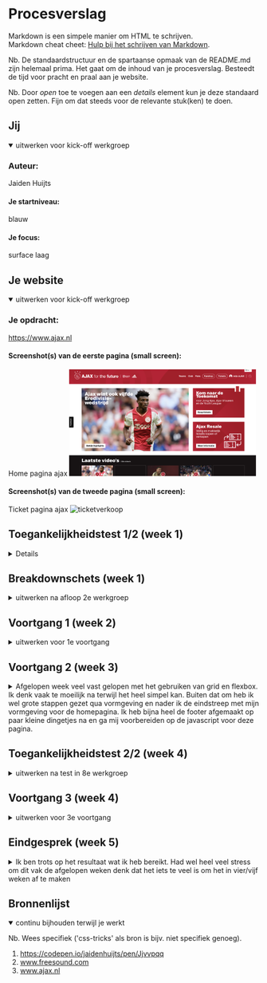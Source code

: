 # Procesverslag
Markdown is een simpele manier om HTML te schrijven.  
Markdown cheat cheet: [Hulp bij het schrijven van Markdown](https://github.com/adam-p/markdown-here/wiki/Markdown-Cheatsheet).

Nb. De standaardstructuur en de spartaanse opmaak van de README.md zijn helemaal prima. Het gaat om de inhoud van je procesverslag. Besteedt de tijd voor pracht en praal aan je website.

Nb. Door *open* toe te voegen aan een *details* element kun je deze standaard open zetten. Fijn om dat steeds voor de relevante stuk(ken) te doen.





## Jij

<details open>
  <summary>uitwerken voor kick-off werkgroep</summary>

  ### Auteur:
  Jaiden Huijts 

  #### Je startniveau:
  blauw

  #### Je focus:
  surface laag  
 
</details>





## Je website

<details open>
  <summary>uitwerken voor kick-off werkgroep</summary>

  ### Je opdracht:
https://www.ajax.nl

  #### Screenshot(s) van de eerste pagina (small screen): 
  Home pagina ajax
  <img src="scherm1.png" width="375px" alt="home pagina ajax">

  #### Screenshot(s) van de tweede pagina (small screen):
  Ticket pagina ajax 
  <img src= url( width="375px" alt="ticketverkoop">
 
</details>



## Toegankelijkheidstest 1/2 (week 1)

<details>
 
  ### Bevindingen
  Lijst met je bevindingen die in de test naar voren kwamen:

  #### Screenreader
 Screenreader: De screenreader van Ajax is over het algemeen heel goed bruikbaar. Er zijn heel veel artikelen & video’s waardoor je heel veel moet tikken om eindelijk daarvoor bij te zijn. Ook wordt het menu boven het nieuws niet gezien door de screenreader en dus wordt deze geskipt.


  #### Muis en Toetsenbord 
  Hier korte omschrijving (met indien nodig afbeeldingen)

  Hier een omschrijving van hoe het opgelost kan worden (met indien nodig afbeeldingen)


  #### Motoriek (shocks, elastiekjes)
  •	Alles dichtbij elkaar te vinden dus makkelijk bereikbaar op beide pagina’s
  •	Veel content op 1 pagina waardoor het heel lastig is voor iemand om zich te concentrerern



  #### Visueel (brillen, contrast, kleurenblind, dark/light). 
 Bij blurred vision zijn de #’s niet te lezen, voor de rest kan je van alles nog wel wat maken. Over alle andere kleurblindheden blijft alles goed leesbaar, alleen de tekst op afbeeldingen blijft soms wat slecht leesbaar, maar dat was voor de normaal zienden ook al zo

</details>



## Breakdownschets (week 1)

<details>
  <summary>uitwerken na afloop 2e werkgroep</summary>

  ### de hele pagina: 
  <img src="" width="375px" alt="breakdown van de hele pagina">

  ### dynamisch deel (bijv menu): 
  <img src="readme-images/dummy-plaatje.jpg" width="375px" alt="breakdown van een dynamisch deel">


</details>





## Voortgang 1 (week 2)

<details>
  <summary>uitwerken voor 1e voortgang</summary>

  ### Stand van zaken
  hier dit ging goed & dit was lastig (neem ook screenshots op van delen van je website en code)


  ### Agenda voor meeting
  samen met je groepje opstellen

  | student 1      | student 2          | student 3    | student 4        |
  | Jaiden            | ---                | ---          | ---              |
  | -Plakkende footer  | en dit             | en ik dit    | en dan ik dat    |
  |                  | dit als er tijd is | nog een punt | dit wil ik zeker |
  |                   | ...                | ...          | ...              |


  ### Verslag van meeting
  hier na afloop snel de uitkomsten van de meeting vastleggen

  - Html netter
  - Soms is less more

</details>





## Voortgang 2 (week 3)

<details>
  <summary>Afgelopen week veel vast gelopen met het gebruiken van grid en flexbox. Ik denk vaak te moeilijk na terwijl het heel simpel kan. Buiten dat om heb ik wel grote stappen gezet qua vormgeving en nader ik de eindstreep met mijn vormgeving voor de homepagina. Ik heb bijna heel de footer afgemaakt op paar kleine dingetjes na en ga mij voorbereiden op de javascript voor deze pagina.</summary>

  ### Stand van zaken
  Na gepuzzel met het gebruik van grid in de footer heb ik eindelijk alle onderdelen netjes geordend dus daar was ik blij mee. Ik ben nu vooral bezig met het na maken van hoe de content zelf zoals afbeeldingen en filmpjes worden vorm gegeven 


  ### Agenda voor meeting
  samen met je groepje opstellen

  | student 1      | student 2          | student 3    | student 4        |
  | Jaiden            | ---                | ---          | ---              |
  | Footer social en 
  sponsor buttons niet 
  naast elkaar | en dit             | en ik dit    | en dan ik dat    |
  |Tekst vergroot niet mee | dit als er tijd is | nog een punt | dit wil ik zeker |
  | ...            | ...                | ...          | ...              |


  ### Verslag van meeting
  hier na afloop snel de uitkomsten van de meeting vastleggen

  -Het vergroten van de text bleek iets heel simpels te zijn dus dat was zo opgelost
  

</details>





## Toegankelijkheidstest 2/2 (week 4)

<details>
  <summary>uitwerken na test in 8e werkgroep</summary>

  ### Bevindingen
  Lijst met je bevindingen die in de test naar voren kwamen (geef ook aan wat er verbeterd is): 
  

  #### Screenreader
Bij de screenreader test kwam ik er achter dat ik nog geen alts in mijn afbeeldingen had en dat daardoor de afbeeldingen niet in de focus kwamen, hetzelfde geld voor de li's in de slider


  #### Muis en Toetsenbord 
 Op het muis en toetsenbord was de uitkomst dat ik nog links overal in moest zetten


  #### Motoriek (shocks, elastiekjes)
  Dit ging gewoon prima

  Hier een omschrijving van hoe het opgelost kan worden (met indien nodig afbeeldingen)


  #### Visueel (brillen, contrast, kleurenblind, dark/light). 
  het contrast op de tekst bij de tweede sectie was niet goed zichtbaar dus hier moet ik wat op verzinnen ik denk dat ik de standaard background image van ajax op de h2 ga zetten en dan word de achtergrond rood

  Hier een omschrijving van hoe het opgelost kan worden (met indien nodig afbeeldingen)

</details>





## Voortgang 3 (week 4)

<details>
  <summary>uitwerken voor 3e voortgang</summary>

  ### Stand van zaken
  Was een hele drukke week. Door de verkeerde inleverdatum van vormgeving die gegeven was ik aardig in de stress. Ik heb wel veel stappen gemaakt: qua lay out is het sprekend de echt website bijna (Op paar dingen na).  Het is nu vooral de kleine onderdelen nog aanpakken

  ### Agenda voor meeting
  samen met je groepje opstellen

  | Jaiden Huijts                         | Frank Groot         | Ying          | Samantha       |
  | ---                                   | ---                 | ---           |           |
  | - Alles clickable maken               | Html tabbaar maken  | Carrousel     | Meerdere css    |
  | - Stijl van de slider aanpassen       |                     | responsiveness|
  | - tekst bij de klok                   | ...                 |               | ...              |


  ### Verslag van meeting
  hier na afloop snel de uitkomsten van de meeting vastleggen

  - Alles is opgelost
  - slider te moeilijk

</details>





## Eindgesprek (week 5)

<details>
  <summary> Ik ben trots op het resultaat wat ik heb bereikt. Had wel heel veel stress om dit vak de afgelopen weken denk dat het iets te veel is om het in vier/vijf weken af te maken</summary>

  ### Je uitkomst - karakteristiek screenshots:
  <img src="readme-images/dummy-plaatje.jpg" width="375px" alt="uitomst opdracht 1">


  ### Dit ging goed/Heb ik geleerd: 
  Wat goed ging is dat ik geleerd heb om met grid te werken en dat ik steeds beter werd in het gebruik van responsive delen van je website. Zoals hoe je je width gebruikt.

  <img src="readme-images/dummy-plaatje.jpg" width="375px" alt="top">


  ### Dit was lastig/Is niet gelukt:
  Wat niet gelukt is, is de slider styling. Ik kreeg dit niet voor elkaar vond het te moeilijk. Sanne zei dat dit voor later is.
  
  De hover op de share buttons was mij ook niet gelukt hier voor heb ik dus een andere hover gebruikt

  <img src="readme-images/dummy-plaatje.jpg" width="375px" alt="bummer">
</details>





## Bronnenlijst

<details open>
  <summary>continu bijhouden terwijl je werkt</summary>

  Nb. Wees specifiek ('css-tricks' als bron is bijv. niet specifiek genoeg).

  1. https://codepen.io/jaidenhuijts/pen/Jjvvpqq
  2. www.freesound.com
  3. www.ajax.nl

</details>
